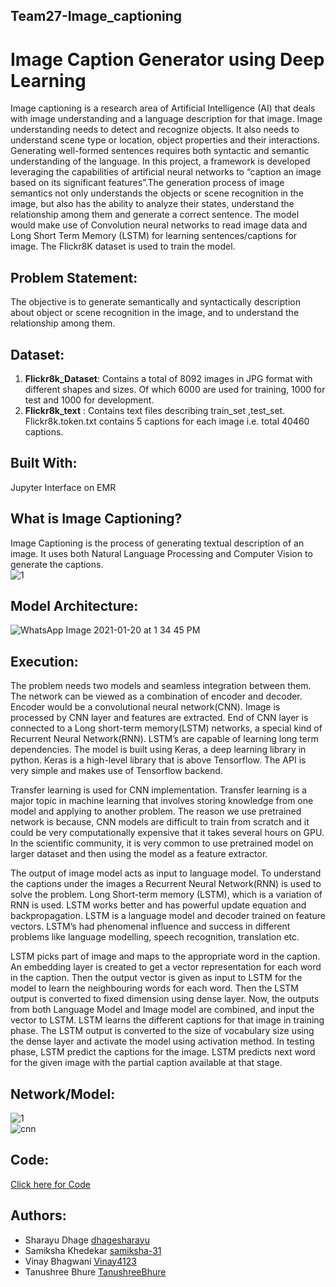 ## Team27-Image_captioning
# Image Caption Generator using Deep Learning
Image captioning is a research area of Artificial Intelligence (AI) that deals with image understanding and a language description for that image. Image understanding needs to detect and recognize objects. It also needs to understand scene type or location, object properties and their interactions. Generating well-formed sentences requires both syntactic and semantic understanding of the language. In this project, a framework is developed leveraging the capabilities of artificial neural networks to “caption an image based on its significant features”.The generation process of image semantics not only understands the objects or scene recognition in the image, but also has the ability to analyze their states, understand the relationship among them and generate a correct sentence. The model would make use of Convolution neural networks to read image data and Long Short Term Memory (LSTM) for learning sentences/captions for image. The Flickr8K dataset is used to train the model.   
  
## Problem Statement:  
The objective is to generate semantically and syntactically description about object or scene recognition in the image, and to understand the relationship among them.  
  
## Dataset:
1. **Flickr8k_Dataset**: Contains a total of 8092 images in JPG format with different shapes and sizes. Of which 6000 are used for training, 1000 for test and 1000 for development.
2. **Flickr8k_text** : Contains text files describing train_set ,test_set. Flickr8k.token.txt contains 5 captions for each image i.e. total 40460 captions.  
  
## Built With:  
Jupyter Interface on EMR  

## What is Image Captioning?  
Image Captioning is the process of generating textual description of an image. It uses both Natural Language Processing and Computer Vision to generate the captions.  
![1](https://user-images.githubusercontent.com/63635084/105141690-89dce100-5b1f-11eb-8d64-103f5905aa5c.png)  
  
## Model Architecture:  
![WhatsApp Image 2021-01-20 at 1 34 45 PM](https://user-images.githubusercontent.com/63635084/105146486-1094bc80-5b26-11eb-9fbc-04128defd40d.jpeg)  
  
## Execution:  
  
The problem needs two models and seamless integration between them. The network can be viewed as a combination of encoder and decoder. Encoder would be a convolutional neural network(CNN). Image is processed by CNN layer and features are extracted. End of CNN layer is connected to a Long short-term memory(LSTM) networks, a special kind of Recurrent Neural Network(RNN). LSTM’s are capable of learning long term dependencies. The model is built using Keras, a deep learning library in python. Keras is a high-level library that is above Tensorflow. The API is very simple and makes use of Tensorflow backend.  

Transfer learning is used for CNN implementation. Transfer learning is a major topic in machine learning that involves storing knowledge from one model and applying to another problem. The reason we use pretrained network is because, CNN models are difficult to train from scratch and it could be very computationally expensive that it takes several hours on GPU. In the scientific community, it is very common to use pretrained model on larger dataset and then using the model as a feature extractor.  
  
The output of image model acts as input to language model. To understand the captions under the images a Recurrent Neural Network(RNN) is used to solve the problem. Long Short-term memory (LSTM), which is a variation of RNN is used. LSTM works better and has powerful update equation and backpropagation. LSTM is a language model and decoder trained on feature vectors. LSTM’s had phenomenal influence and success in different problems like language modelling, speech recognition, translation etc.  
  
LSTM picks part of image and maps to the appropriate word in the caption. An embedding layer is created to get a vector representation for each word in the caption. Then the output vector is given as input to LSTM for the model to learn the neighbouring words for each word. Then the LSTM output is converted to fixed dimension using dense layer. Now, the outputs from both Language Model and Image model are combined, and input the vector to LSTM. LSTM learns the different captions for that image in training phase. The LSTM output is converted to the size of vocabulary size using the dense layer and activate the model using activation method. In testing phase, LSTM predict the captions for the image. LSTM predicts next word for the given image with the partial caption available at that stage.  
  
## Network/Model:    
![1](https://user-images.githubusercontent.com/63635084/105346093-1b754d00-5c0b-11eb-92df-a0efcdc415b1.JPG)  
![cnn](https://user-images.githubusercontent.com/63635084/105346106-203a0100-5c0b-11eb-8d7d-3a1ea1679817.JPG)   
  
## Code:
[Click here for Code](https://github.com/dhagesharayu/Team27-Image_captioning/blob/main/Image_Captioning.py)  
  
  
## Authors:  
- Sharayu Dhage [dhagesharayu](https://github.com/dhagesharayu)
- Samiksha Khedekar [samiksha-31](https://github.com/samiksha-31)
- Vinay Bhagwani [Vinay4123](https://github.com/Vinay4123)
- Tanushree Bhure [TanushreeBhure](https://github.com/TanushreeBhure)
